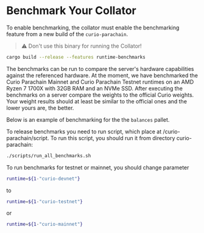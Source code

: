 # Benchmark Your Collator

To enable benchmarking, the collator must enable the benchmarking feature from a new build of the `curio-parachain`.


> ⚠️ Don't use this binary for running the Collator!


```bash
cargo build --release --features runtime-benchmarks
```

The benchmarks can be run to compare the server's hardware capabilities against the referenced hardware. At the moment, we have benchmarked the Curio Parachain Mainnet and Curio Parachain Testnet runtimes on an AMD Ryzen 7 1700X with 32GB RAM and an NVMe SSD. After executing the benchmarks on a server compare the weights to the official Curio weights. Your weight results should at least be similar to the official ones and the lower yours are, the better.

Below is an example of benchmarking for the the `balances` pallet.

To release benchmarks you need to run script, which place at /curio-parachain/script. To run this script, you should run it from directory curio-parachain:

```bash
./scripts/run_all_benchmarks.sh
```

To run benchmarks for testnet or mainnet, you should change parameter

```bash
runtime=${1-"curio-devnet"}
```

to

```bash
runtime=${1-"curio-testnet"}
```

or

```bash
runtime=${1-"curio-mainnet"}
```